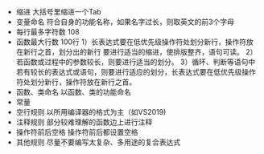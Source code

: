 * 缩进 大括号里缩进一个Tab
* 变量命名 符合自身的功能名称，如果名字过长，则取英文的前3个字母
* 每行最多字符数  108
* 函数最大行数 100行
1）长表达式要在低优先级操作符处划分新行，操作符放在新行之首，划分出的新行
要进行适当的缩进，使排版整齐，语句可读。
2）若函数或过程中的参数较长，则要进行适当的划分。
3）循环、判断等语句中若有较长的表达式或语句，则要进行适应的划分，长表达式要在低优先级操作符处划分新行，操作符放在新行之首。
* 函数、类命名 以函数、类的功能命名
* 常量 
* 空行规则 以所用编译器的格式为主（如VS2019)
* 注释规则 部分较难理解的函数边上进行注释
* 操作符前后空格 操作符前后都设置空格
* 其他规则 尽量不要编写太复杂、多用途的复合表达式